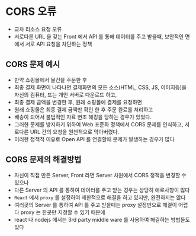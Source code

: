 # CORS 오류

- 교차 리소스 요청 오류
- 서로다른 URL 을 갖는 Front 에서 API 를 통해 데이터를 주고 받을때,
  보안적인 면에서 서로 API 요청을 차단하는 정책

## CORS 문제 예시

- 만약 쇼핑몰에서 물건을 주문한 후
- 최종 결제 화면이 나타나면 결제화면의 모든 소스(HTML, CSS, JS, 이미지등)을
  자신의 컴퓨터, 또는 개인 서버로 다운로드 하고,
- 최종 결제 금액을 변경한 후, 원래 쇼핑몰에 결제를 요청하면
- 원래 쇼핑몰은 최종 결제 금액만 확인 한 후 주문 완료를 처리하고
- 배송이 되어서 불법적인 자료 변조 해킹을 당하는 경우가 있었다.
- 그러한 문제를 방지하기 위하여 Web 표준화 정책에서 CORS 문제를 인식하고, 서로다른 URL
  간의 요청을 원천적으로 막아버렸다.
- 이러한 정책적 이유로 Open API 를 연결할때 문제가 발생하는 경우가 많다

## CORS 문제의 해결방법

- 자신이 직접 만든 Server, Front 라면 Server 차원에서 CORS 정책을 변경할 수 있으나
- 다른 Server 의 API 를 통하여 데이터를 주고 받는 경우는 상당히 애로사항이 많다
- `React` 에서 `proxy` 를 설정하여 제한적으로 해결을 하고 있지만, 완전하지는 않다
- 여러곳의 Server 를 통하여 API 를 주고 받을때는 proxy 설정만으로 해결이 어렵다
  proxy 는 한곳만 지정할 수 있기 때문에
- react 나 nodejs 에서는 3rd party middle ware 를 사용하여 해결하는 방법들도 있다
